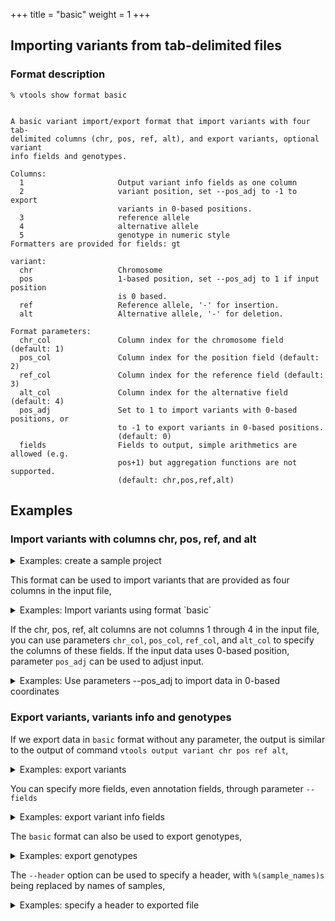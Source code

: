 +++
title = "basic"
weight = 1
+++

## Importing variants from tab-delimited files

### Format description

    % vtools show format basic
    

    A basic variant import/export format that import variants with four tab-
    delimited columns (chr, pos, ref, alt), and export variants, optional variant
    info fields and genotypes.
    
    Columns:
      1                     Output variant info fields as one column
      2                     variant position, set --pos_adj to -1 to export
                            variants in 0-based positions.
      3                     reference allele
      4                     alternative allele
      5                     genotype in numeric style
    Formatters are provided for fields: gt
    
    variant:
      chr                   Chromosome
      pos                   1-based position, set --pos_adj to 1 if input position
                            is 0 based.
      ref                   Reference allele, '-' for insertion.
      alt                   Alternative allele, '-' for deletion.
    
    Format parameters:
      chr_col               Column index for the chromosome field (default: 1)
      pos_col               Column index for the position field (default: 2)
      ref_col               Column index for the reference field (default: 3)
      alt_col               Column index for the alternative field (default: 4)
      pos_adj               Set to 1 to import variants with 0-based positions, or
                            to -1 to export variants in 0-based positions.
                            (default: 0)
      fields                Fields to output, simple arithmetics are allowed (e.g.
                            pos+1) but aggregation functions are not supported.
                            (default: chr,pos,ref,alt)
    



## Examples

### Import variants with columns chr, pos, ref, and alt

<details><summary> Examples: create a sample project</summary> Let us load a project with a few test datasets 

    % vtools init basic 
    % vtools admin --load_snapshot vt_testData
    

    Downloading snapshot vt_testData.tar.gz from online
    INFO: Snapshot vt_testData has been loaded
    

</details>

This format can be used to import variants that are provided as four columns in the input file, 

<details><summary> Examples: Import variants using format `basic`</summary> File `variants.txt` has a list of variants as follows 

    % head variants.txt 
    

    1	203148112	T	-
    1	203148168	G	A
    1	203148202	G	C
    1	203148224	G	A
    1	203148265	GG	T
    1	203148284	T	C
    1	203148294	G	T
    1	203148359	C	A
    1	203148360	G	A
    1	203148360	G	C
    

You can import variants using format `basic` as follows: 



    % vtools import variants.txt --format basic --build hg19
    

    INFO: Importing variants from variants.txt (1/1)
    variants.txt: 100% [===============================================] 20 9.9K/s in 00:00:00
    INFO: 20 new variants (17 SNVs, 1 insertions, 1 deletions, 1 complex variants) from 20 lines are imported.
    WARNING: Sample information is not recorded for a file without genotype and sample name.
    Importing genotypes: 0 0.0/s in 00:00:00                                                                                                        
    Copying genotype: 0 0.0/s in 00:00:00 
    

The variants can be displayed using command `vtools output`, 

    % vtools output variant chr pos ref alt -l 10
    

    1	203148112	T	-
    1	203148168	G	A
    1	203148202	G	C
    1	203148224	G	A
    1	203148265	GG	T
    1	203148284	T	C
    1	203148294	G	T
    1	203148359	C	A
    1	203148360	G	A
    1	203148360	G	C
    

</details>

If the chr, pos, ref, alt columns are not columns 1 through 4 in the input file, you can use parameters `chr_col`, `pos_col`, `ref_col`, and `alt_col` to specify the columns of these fields. If the input data uses 0-based position, parameter `pos_adj` can be used to adjust input. 

<details><summary> Examples: Use parameters --pos_adj to import data in 0-based coordinates</summary> If the position used in `variants.txt` is zero-based (like all data downloaded from UCSC), you can use format parameter `--pos_adj 1` to add `1` to import positions: 



    % vtools init import -f
    % vtools import variants.txt --format basic --pos_adj 1 --build hg19 
    

    vtools import variants.txt --format basic --pos_adj 1 --build hg19
    INFO: Importing variants from variants.txt (1/1)
    variants.txt: 100% [========================================] 20 758.8/s in 00:00:00
    INFO: 20 new variants (17 SNVs, 1 insertions, 1 deletions, 1 complex variants) from 20 lines are imported.
    WARNING: Sample information is not recorded for a file without genotype and sample name.
    Importing genotypes: 0 0.0/s in 00:00:00
    Copying genotype: 0 0.0/s in 00:00:00
    



    % vtools output variant chr pos ref alt -l 10
    

    1	203148113	T	-
    1	203148169	G	A
    1	203148203	G	C
    1	203148225	G	A
    1	203148266	GG	T
    1	203148285	T	C
    1	203148295	G	T
    1	203148360	C	A
    1	203148361	G	A
    1	203148361	G	C
    

</details>



### Export variants, variants info and genotypes 

If we export data in `basic` format without any parameter, the output is similar to the output of command `vtools output variant chr pos ref alt`, 

<details><summary> Examples: export variants</summary> Let us get more variants, 

    % vtools import CEU.vcf.gz --var_info DP
    

    INFO: Using primary reference genome hg18 of the project.
    Getting existing variants: 100% [=======================] 20 30.5K/s in 00:00:00
    INFO: Importing variants from CEU.vcf.gz (1/1)
    CEU.vcf.gz: 100% [=====================================] 300 16.8K/s in 00:00:00
    INFO: 288 new variants (288 SNVs) from 300 lines are imported.
    Importing genotypes: 100% [==========================] 18,000 9.0K/s in 00:00:02
    Removing duplicates: 100% [===========================] 120 445.8K/s in 00:00:00
    Copying samples: 100% [===============================] 120 558.0K/s in 00:00:00
    

Then export variants in `basic` format, 



    % vtools export variant --format basic > bb
    

    Writing: 100% [========================================] 308 32.4K/s in 00:00:00
    INFO: 308 lines are exported from variant table variant
    



    % head -5 bb
    

    1	203148112	T	-
    1	203148168	G	A
    1	203148202	G	C
    1	203148224	G	A
    1	203148265	GG	T
    

</details>

You can specify more fields, even annotation fields, through parameter `--fields` 

<details><summary> Examples: export variant info fields</summary> 



    % vtools use dbSNP-hg18_130
    % vtools export variant --fields DP dbSNP.name --format ~/vtools/format/basic > bb
    

    Writing: 100% [========================================] 308 29.3K/s in 00:00:00
    INFO: 308 lines are exported from variant table variant
    

You can see the output has six columns, with depth (field `DP`) and rsname (field `dbSNP.name`) as the last two columns. Note that missing entries are displayed as empty string. 



    % head -30 bb
    

    1	203148112	T	-
    1	203148168	G	A
    1	203148202	G	C
    1	203148224	G	A
    1	203148265	GG	T
    1	203148284	T	C
    1	203148294	G	T
    1	203148359	C	A
    1	203148360	G	A
    1	203148360	G	C
    1	203148510	G	T
    1	203148513	A	T
    1	203148633	A	G
    1	203148677	T	C
    1	203148727	C	T
    1	203148868	T	C
    1	203148989	-	C
    10	58118181	A	C
    10	58118185	C	T
    10	58120990	C	T
    1	533	G	C	423
    1	41342	T	A	188
    1	41791	G	A	192
    1	44449	T	C	166
    1	44539	C	T	131	rs2462492
    1	44571	G	C	135
    1	45162	C	T	166	rs10399749
    1	52066	T	C	159	rs28402963
    1	53534	G	A	243
    1	75891	T	C	182
    

</details>

The `basic` format can also be used to export genotypes, 

<details><summary> Examples: export genotypes </summary> This example select 8 samples using condition ` 'sample_name like "NA128%"'`, 



    % vtools select variant --samples 1 -t inSamples
    % vtools export inSamples --samples 'sample_name like "NA128%"'  --format ~/vtools/format/basic > bb
    

    INFO: Genotypes of 8 samples are exported.
    Writing: 100% [========================================] 288 10.6K/s in 00:00:00
    INFO: 288 lines are exported from variant table inSamples
    



    % head -5 bb
    

    1	533	G	C		0	0	0	1	0		1	1
    1	41342	T	A		0	0	1	1	0		0	0
    1	41791	G	A		0	0	0	0	0		0	0
    1	44449	T	C		1	0	0	0	0		0	0
    1	44539	C	T		1	0	0	0	0		0	0
    

</details>

The `--header` option can be used to specify a header, with `%(sample_names)s` being replaced by names of samples, 

<details><summary> Examples: specify a header to exported file</summary> 

    % vtools export inSamples --samples 'sample_name like "NA128%"'  --format ~/vtools/format/basic --header chr pos ref alt "%(sample_names)s" > bb
    

    INFO: Genotypes of 8 samples are exported.
    Writing: 100% [========================================] 288 12.9K/s in 00:00:00
    INFO: 288 lines are exported from variant table inSamples
    



    % head -5 bb
    

    chr	pos	ref	alt	NA12812	NA12813	NA12814	NA12815	NA12828	NA12872	NA12873	NA12874
    1	533	G	C		0	0	0	1	0		1	1
    1	41342	T	A		0	0	1	1	0		0	0
    1	41791	G	A		0	0	0	0	0		0	0
    1	44449	T	C		1	0	0	0	0		0	0
    

(:exampleend</summary>
